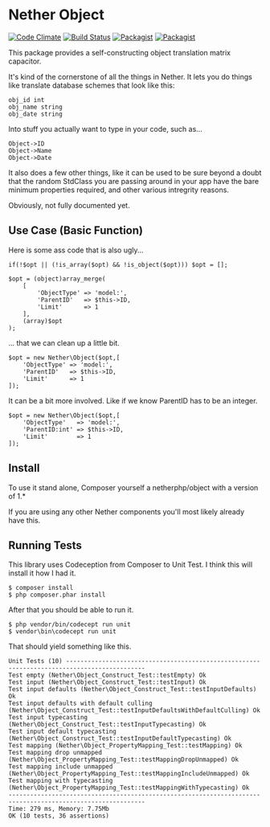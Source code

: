 Nether Object
=====================================
[![Code Climate](https://codeclimate.com/github/netherphp/object/badges/gpa.svg)](https://codeclimate.com/github/netherphp/object) [![Build Status](https://travis-ci.org/netherphp/object.svg?branch=master)](https://travis-ci.org/netherphp/object)  [![Packagist](https://img.shields.io/packagist/v/netherphp/object.svg)](https://packagist.org/packages/netherphp/object) [![Packagist](https://img.shields.io/packagist/dt/netherphp/object.svg)](https://packagist.org/packages/netherphp/object)

This package provides a self-constructing object translation matrix capacitor.

It's kind of the cornerstone of all the things in Nether. It lets you do things like
translate database schemes that look like this:

	obj_id int
	obj_name string
	obj_date string
	
Into stuff you actually want to type in your code, such as...

	Object->ID
	Object->Name
	Object->Date

It also does a few other things, like it can be used to be sure beyond a doubt that the
random StdClass you are passing around in your app have the bare minimum properties
required, and other various intregrity reasons.

Obviously, not fully documented yet.

Use Case (Basic Function)
-------------------------------------

Here is some ass code that is also ugly...

	if(!$opt || (!is_array($opt) && !is_object($opt))) $opt = [];

	$opt = (object)array_merge(
		[
			'ObjectType' => 'model:',
			'ParentID'   => $this->ID,
			'Limit'      => 1
		],
		(array)$opt
	);

... that we can clean up a little bit.

	$opt = new Nether\Object($opt,[
		'ObjectType' => 'model:',
		'ParentID'   => $this->ID,
		'Limit'      => 1
	]);

It can be a bit more involved. Like if we know ParentID has to be an integer.

	$opt = new Nether\Object($opt,[
		'ObjectType'   => 'model:',
		'ParentID:int' => $this->ID,
		'Limit'        => 1
	]);

Install
-------------------------------------
To use it stand alone, Composer yourself a netherphp/object with a version of 1.*

If you are using any other Nether components you'll most likely already have this.

Running Tests
-------------------------------------
This library uses Codeception from Composer to Unit Test. I think this will install it how I had it.

	$ composer install
	$ php composer.phar install

After that you should be able to run it.

	$ php vendor/bin/codecept run unit
	$ vendor\bin\codecept run unit

That should yield something like this.
	
	Unit Tests (10) --------------------------------------------------------------------------------------------
	Test empty (Nether\Object_Construct_Test::testEmpty) Ok
	Test input (Nether\Object_Construct_Test::testInput) Ok
	Test input defaults (Nether\Object_Construct_Test::testInputDefaults) Ok
	Test input defaults with default culling (Nether\Object_Construct_Test::testInputDefaultsWithDefaultCulling) Ok
	Test input typecasting (Nether\Object_Construct_Test::testInputTypecasting) Ok
	Test input default typecasting (Nether\Object_Construct_Test::testInputDefaultTypecasting) Ok
	Test mapping (Nether\Object_PropertyMapping_Test::testMapping) Ok
	Test mapping drop unmapped (Nether\Object_PropertyMapping_Test::testMappingDropUnmapped) Ok
	Test mapping include unmapped (Nether\Object_PropertyMapping_Test::testMappingIncludeUnmapped) Ok
	Test mapping with typecasting (Nether\Object_PropertyMapping_Test::testMappingWithTypecasting) Ok
	------------------------------------------------------------------------------------------------------------
	Time: 279 ms, Memory: 7.75Mb
	OK (10 tests, 36 assertions)




